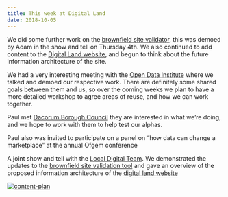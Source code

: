 ```yaml
---
title: This week at Digital Land
date: 2018-10-05
---
```


We did some further work on the [brownfield site validator](https://brownfield-sites-validator.cloudapps.digital/), this was demoed by Adam in the show and tell on Thursday 4th. We also continued to add content to the [Digital Land website](https://digital-land.github.io), and begun to think about the future information architecture of the site.

We had a very interesting meeting with the [Open Data Institute](https://theodi.org/) where we talked and demoed our respective work. There are definitely some shared goals between them and us, so over the coming weeks we plan to have a more detailed workshop to agree areas of reuse, and how we can work together.

Paul met [Dacorum Borough Council](http://www.dacorum.gov.uk/) they are interested in what we’re doing, and we hope to work with them to help test our alphas.

Paul also was invited to participate on a panel on “how data can change a marketplace” at the annual Ofgem conference

A joint show and tell with the <a href="https://mhclgdigital.blog.gov.uk/category/local-digital-team/">Local Digital Team</a>. We demonstrated the updates to the [brownfield site validation tool](https://digital-land.github.io/project/brownfield-sites/) and gave an overview of the proposed information architecture of the [digital land website](https://digital-land.github.io/)

<a href="https://www.flickr.com/photos/psd/44683395594/in/dateposted-ff/" title="content-plan"><img src="https://farm2.staticflickr.com/1902/44683395594_6057937641_z.jpg" alt="content-plan"></a>
